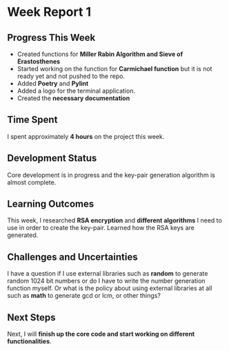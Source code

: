 # Week Report 1  

## Progress This Week  
- Created functions for **Miller Rabin Algorithm and Sieve of Erastosthenes**  
- Started working on the function for **Carmichael function** but it is not ready yet and not pushed to the repo. 
- Added **Poetry** and **Pylint**
- Added a logo for the terminal application.  
- Created the **necessary documentation**  

## Time Spent  
I spent approximately **4 hours** on the project this week.  

## Development Status  
Core development is in progress and the key-pair generation algorithm is almost complete.

## Learning Outcomes  
This week, I researched **RSA encryption** and **different algorithms** I need to use in order to create the key-pair. Learned how the RSA keys are generated.

## Challenges and Uncertainties  
I have a question if I use external libraries such as **random** to generate random 1024 bit numbers or do I have to write the number generation function myself. Or what is the policy about using external libraries at all such as **math** to generate gcd or lcm, or other things?

## Next Steps  
Next, I will **finish up the core code and start working on different functionalities**.  
